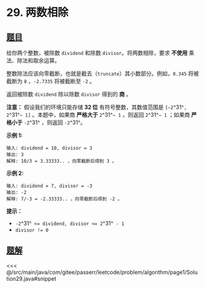 # 29. 两数相除

## [题目](https://leetcode.cn/problems/divide-two-integers/)
给你两个整数，被除数 `dividend` 和除数 `divisor`。将两数相除，要求 **不使用** 乘法、除法和取余运算。

整数除法应该向零截断，也就是截去（`truncate`）其小数部分。例如，`8.345` 将被截断为 `8` ，`-2.7335` 将被截断至 `-2` 。

返回被除数 `dividend` 除以除数 `divisor` 得到的 **商** 。

**注意：** 假设我们的环境只能存储 **32 位** 有符号整数，其数值范围是 `[−2`^31^`, 2`^31^`− 1]` 。本题中，如果商 **严格大于** `2`^31^`− 1` ，则返回 `2`^31^`− 1` ；如果商 **严格小于** `-2`^31^ ，则返回 `-2`^31^。

**示例 1:**

```
输入: dividend = 10, divisor = 3
输出: 3
解释: 10/3 = 3.33333.. ，向零截断后得到 3 。
```

**示例 2:**

```
输入: dividend = 7, divisor = -3
输出: -2
解释: 7/-3 = -2.33333.. ，向零截断后得到 -2 。
```

**提示：**

* `-2`^31^` <= dividend, divisor <= 2`^31^` - 1`
* `divisor != 0`


## [题解](https://github.com/PasseRR/JavaLeetCode/blob/master/src/main/java/com/gitee/passerr/leetcode/problem/algorithm/page1/Solution29.java)

<<< @/src/main/java/com/gitee/passerr/leetcode/problem/algorithm/page1/Solution29.java#snippet
